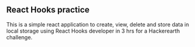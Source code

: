 ## React Hooks practice

This is a simple react application to create, view, delete and store data in local storage using React Hooks developer in 3 hrs for a Hackerearth challenge.
